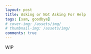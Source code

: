 ```yaml
---
layout: post
title: Asking or Not Asking For Help
tags: [sam, goodbye]
# cover-img: /assets/img/
# thumbnail-img: /assets/img/
comments: true
---
```

WIP
